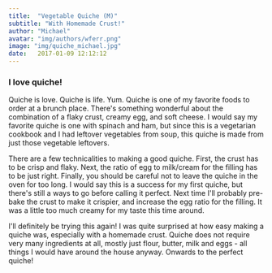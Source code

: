 ```yaml
---
title:  "Vegetable Quiche (M)"
subtitle: "With Homemade Crust!"
author: "Michael"
avatar: "img/authors/wferr.png"
image: "img/quiche_michael.jpg"
date:   2017-01-09 12:12:12
---
```



### I love quiche!

Quiche is love. Quiche is life. Yum. Quiche is one of my favorite foods to
order at a brunch place. There's something wonderful about the combination of a
flaky crust, creamy egg, and soft cheese. I would say my favorite quiche is one
with spinach and ham, but since this is a vegetarian cookbook and I had
leftover vegetables from soup, this quiche is made from just those vegetable
leftovers.

There are a few technicalities to making a good quiche. First, the crust has to
be crisp and flaky. Next, the ratio of egg to milk/cream for the filling has to
be just right. Finally, you should be careful not to leave the quiche in the
oven for too long. I would say this is a success for my first quiche, but
there's still a ways to go before calling it perfect. Next time I'll probably
pre-bake the crust to make it crispier, and increase the egg ratio for the
filling. It was a little too much creamy for my taste this time around.

I'll definitely be trying this again! I was quite surprised at how easy making
a quiche was, especially with a homemade crust. Quiche does not require very
many ingredients at all, mostly just flour, butter, milk and eggs - all things
I would have around the house anyway. Onwards to the perfect quiche!
